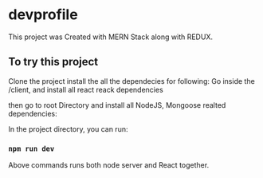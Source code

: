 # devprofile

This project was Created with MERN Stack along with REDUX.

## To try this project

Clone the project install the all the dependecies for following:
Go inside the /client, and install all react reack dependencies

then go to root Directory and install all NodeJS, Mongoose realted dependencies:

In the project directory, you can run:

### `npm run dev`

Above commands runs both node server and React together.<br>
